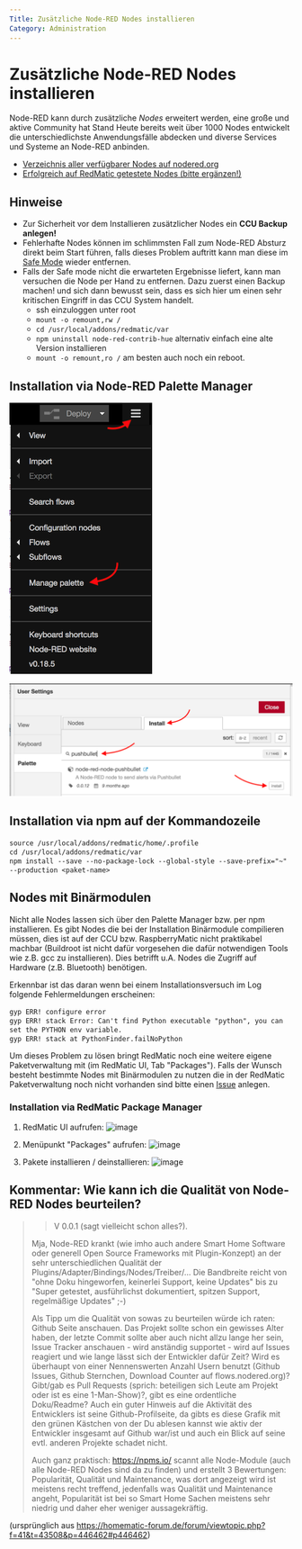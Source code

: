 ```yaml
---
Title: Zusätzliche Node-RED Nodes installieren
Category: Administration
---
```


# Zusätzliche Node-RED Nodes installieren

Node-RED kann durch zusätzliche _Nodes_ erweitert werden, eine große und aktive Community hat Stand Heute bereits weit über 1000 Nodes entwickelt die unterschiedlichste Anwendungsfälle abdecken und diverse Services und Systeme an Node-RED anbinden.

* [Verzeichnis aller verfügbarer Nodes auf nodered.org](https://flows.nodered.org/?type=node&num_pages=1)
* [Erfolgreich auf RedMatic getestete Nodes (bitte ergänzen!)](Erfolgreich-getestete-Nodes)

## Hinweise

* Zur Sicherheit vor dem Installieren zusätzlicher Nodes ein **CCU Backup anlegen!**
* Fehlerhafte Nodes können im schlimmsten Fall zum Node-RED Absturz direkt beim Start führen, falls dieses Problem auftritt kann man diese im [Safe Mode](safe-mode) wieder entfernen.
* Falls der Safe mode nicht die erwarteten Ergebnisse liefert, kann man versuchen die Node per Hand zu entfernen. Dazu zuerst einen Backup machen! und sich dann bewusst sein, dass es sich hier um einen sehr kritischen Eingriff in das CCU System handelt.
  * ssh einzuloggen unter root
  * `mount -o remount,rw /`
  * `cd /usr/local/addons/redmatic/var`
  * `npm uninstall node-red-contrib-hue` alternativ einfach eine alte Version installieren
  * `mount -o remount,ro /` am besten auch noch ein reboot. 

## Installation via Node-RED Palette Manager

![](images/node-install-1.png)

![](images/node-install-2.png)

## Installation via npm auf der Kommandozeile

```
source /usr/local/addons/redmatic/home/.profile
cd /usr/local/addons/redmatic/var
npm install --save --no-package-lock --global-style --save-prefix="~" --production <paket-name>
```

## Nodes mit Binärmodulen

Nicht alle Nodes lassen sich über den Palette Manager bzw. per npm installieren. Es gibt Nodes die bei der Installation Binärmodule compilieren müssen, dies ist auf der CCU bzw. RaspberryMatic nicht praktikabel machbar (Buildroot ist nicht dafür vorgesehen die dafür notwendigen Tools wie z.B. gcc zu installieren). Dies betrifft u.A. Nodes die Zugriff auf Hardware (z.B. Bluetooth) benötigen. 

Erkennbar ist das daran wenn bei einem Installationsversuch im Log folgende Fehlermeldungen erscheinen:

```
gyp ERR! configure error
gyp ERR! stack Error: Can't find Python executable "python", you can set the PYTHON env variable.
gyp ERR! stack at PythonFinder.failNoPython 
```

Um dieses Problem zu lösen bringt RedMatic noch eine weitere eigene Paketverwaltung mit (im RedMatic UI, Tab "Packages"). Falls der Wunsch besteht bestimmte Nodes mit Binärmodulen zu nutzen die in der RedMatic Paketverwaltung noch nicht vorhanden sind bitte einen [Issue](https://github.com/rdmtc/RedMatic/issues) anlegen.

### Installation via RedMatic Package Manager

1.  RedMatic UI aufrufen: 
![image](https://user-images.githubusercontent.com/12692680/54923090-ce8a9780-4f09-11e9-8219-86ce56e4f716.png)

2. Menüpunkt "Packages" aufrufen:
![image](https://user-images.githubusercontent.com/12692680/54923099-d1858800-4f09-11e9-8ce0-2402a2bced6f.png)

3. Pakete installieren / deinstallieren:
![image](https://user-images.githubusercontent.com/12692680/54923104-d5b1a580-4f09-11e9-8668-22509a30ec3a.png)





## Kommentar: Wie kann ich die Qualität von Node-RED Nodes beurteilen?

> > V 0.0.1 (sagt vielleicht schon alles?).
>
> Mja, Node-RED krankt (wie imho auch andere Smart Home Software oder generell Open Source Frameworks mit Plugin-Konzept) an der sehr unterschiedlichen Qualität der Plugins/Adapter/Bindings/Nodes/Treiber/... Die Bandbreite reicht von "ohne Doku hingeworfen, keinerlei Support, keine Updates" bis zu "Super getestet, ausführlichst dokumentiert, spitzen Support, regelmäßige Updates" ;-)
>
> Als Tipp um die Qualität von sowas zu beurteilen würde ich raten: Github Seite anschauen. Das Projekt sollte schon ein gewisses Alter haben, der letzte Commit sollte aber auch nicht allzu lange her sein, Issue Tracker anschauen - wird anständig supportet - wird auf Issues reagiert und wie lange lässt sich der Entwickler dafür Zeit? Wird es überhaupt von einer Nennenswerten Anzahl Usern benutzt (Github Issues, Github Sternchen, Download Counter auf flows.nodered.org)? Gibt/gab es Pull Requests (sprich: beteiligen sich Leute am Projekt oder ist es eine 1-Man-Show)?, gibt es eine ordentliche Doku/Readme? Auch ein guter Hinweis auf die Aktivität des Entwicklers ist seine Github-Profilseite, da gibts es diese Grafik mit den grünen Kästchen von der Du ablesen kannst wie aktiv der Entwickler insgesamt auf Github war/ist und auch ein Blick auf seine evtl. anderen Projekte schadet nicht.
>
> Auch ganz praktisch: https://npms.io/ scannt alle Node-Module (auch alle Node-RED Nodes sind da zu finden) und erstellt 3 Bewertungen: Popularität, Qualität und Maintenance, was dort angezeigt wird ist meistens recht treffend, jedenfalls was Qualität und Maintenance angeht, Popularität ist bei so Smart Home Sachen meistens sehr niedrig und daher eher weniger aussagekräftig.

(ursprünglich aus https://homematic-forum.de/forum/viewtopic.php?f=41&t=43508&p=446462#p446462)
